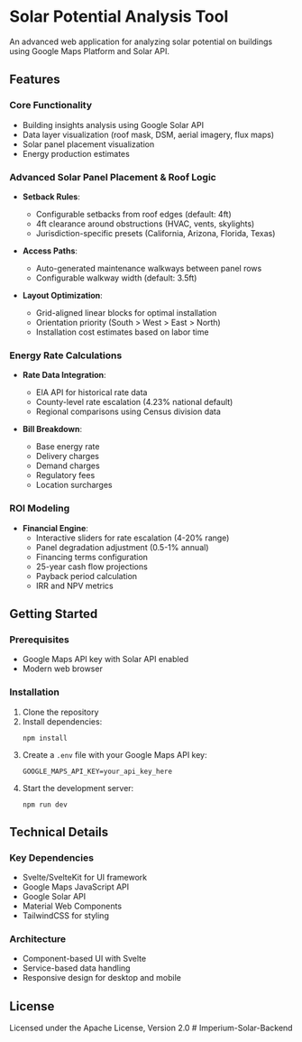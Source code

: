 # Solar Potential Analysis Tool

An advanced web application for analyzing solar potential on buildings using Google Maps Platform and Solar API.

## Features

### Core Functionality
- Building insights analysis using Google Solar API
- Data layer visualization (roof mask, DSM, aerial imagery, flux maps)
- Solar panel placement visualization
- Energy production estimates

### Advanced Solar Panel Placement & Roof Logic
- **Setback Rules**:
  - Configurable setbacks from roof edges (default: 4ft)
  - 4ft clearance around obstructions (HVAC, vents, skylights)
  - Jurisdiction-specific presets (California, Arizona, Florida, Texas)

- **Access Paths**:
  - Auto-generated maintenance walkways between panel rows
  - Configurable walkway width (default: 3.5ft)

- **Layout Optimization**:
  - Grid-aligned linear blocks for optimal installation
  - Orientation priority (South > West > East > North)
  - Installation cost estimates based on labor time

### Energy Rate Calculations
- **Rate Data Integration**:
  - EIA API for historical rate data
  - County-level rate escalation (4.23% national default)
  - Regional comparisons using Census division data

- **Bill Breakdown**:
  - Base energy rate
  - Delivery charges
  - Demand charges
  - Regulatory fees
  - Location surcharges

### ROI Modeling
- **Financial Engine**:
  - Interactive sliders for rate escalation (4-20% range)
  - Panel degradation adjustment (0.5-1% annual)
  - Financing terms configuration
  - 25-year cash flow projections
  - Payback period calculation
  - IRR and NPV metrics

## Getting Started

### Prerequisites
- Google Maps API key with Solar API enabled
- Modern web browser

### Installation
1. Clone the repository
2. Install dependencies:
   ```
   npm install
   ```
3. Create a `.env` file with your Google Maps API key:
   ```
   GOOGLE_MAPS_API_KEY=your_api_key_here
   ```
4. Start the development server:
   ```
   npm run dev
   ```

## Technical Details

### Key Dependencies
- Svelte/SvelteKit for UI framework
- Google Maps JavaScript API
- Google Solar API
- Material Web Components
- TailwindCSS for styling

### Architecture
- Component-based UI with Svelte
- Service-based data handling
- Responsive design for desktop and mobile

## License
Licensed under the Apache License, Version 2.0
#   I m p e r i u m - S o l a r - B a c k e n d  
 